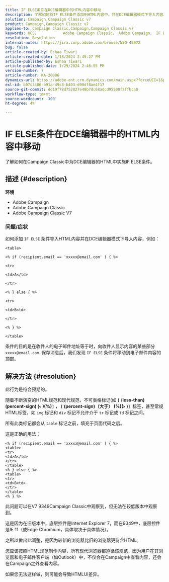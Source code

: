 ```yaml
---
title: IF ELSE条件在DCE编辑器中的HTML内容中移动
description: 了解如何将IF ELSE条件添加到HTML内容中，并在DCE编辑器模式下导入内容。
solution: Campaign,Campaign Classic v7
product: Campaign,Campaign Classic v7
applies-to: Campaign Classic,Campaign,Campaign Classic v7
keywords: KCS​， ​ ​​ ​ ​ ​ ​ ​ ​ ​ ​ ​​Adobe Campaign Classic， Adobe Campaign， IF ELSE，HTML， DCE编辑器，故障排除， V7 9349
resolution: Resolution
internal-notes: https://jira.corp.adobe.com/browse/NEO-45972
bug: false
article-created-by: Eshaa Tiwari
article-created-date: 1/18/2024 2:49:27 PM
article-published-by: Eshaa Tiwari
article-published-date: 1/29/2024 2:46:55 PM
version-number: 7
article-number: KA-20006
dynamics-url: https://adobe-ent.crm.dynamics.com/main.aspx?forceUCI=1&pagetype=entityrecord&etn=knowledgearticle&id=81d16bc2-10b6-ee11-a569-6045bd006b3d
exl-id: b07c3486-b91a-49c8-b403-d90df8ae4f17
source-git-commit: dd19f78d752827e48b7dc68adcd95500f2ffbca0
workflow-type: tm+mt
source-wordcount: '309'
ht-degree: 4%

---
```


# IF ELSE条件在DCE编辑器中的HTML内容中移动


了解如何在Campaign Classic中为DCE编辑器的HTML中实施IF ELSE条件。

## 描述 {#description}


<b>环境</b>

- Adobe Campaign
- Adobe Campaign Classic
- Adobe Campaign Classic V7


### <b>问题/症状</b>

如何添加 `IF ELSE` 条件导入HTML内容并在DCE编辑器模式下导入内容，例如：


```
<table>

<% if (recipient.email == 'xxxxx@email.com' ) { %>

<tr>

<td>A</td>

</tr>

<% } else { %>

<tr>

<td>B<td>

</tr>

<% } %>

</table>
```


条件的目的是在收件人的电子邮件地址等于时，向收件人显示内容的某些部分 `xxxxx@email.com`. 保存消息后，我们发现 `IF ELSE` 条件将移动到电子邮件内容的顶部。


## 解决方法 {#resolution}


此行为是符合预期的。

随着不断演变的HTML规范和现代规范，不可表格标记(如 <b>`[` </b>(<b>less-than)(percent-sign) (`<` )(%)`]` ， `[` (percent-sign)（大于） (%)(`>` )`]`  </b>标签，甚至常规HTML标签，如 `img` 标记和 `div` 标记不允许介于 `tr` 标记或 `td` 标记之间。

所有此类标记都会从 `table` 标记之前，填充于页面代码之后。

这是正确的用法：


```
<% if (recipient.email == 'xxxxx@email.com' ) { %>
<table>
<tr>
<td>A</td>
</tr>
</table>
<% } else { %>
<table>
<tr>
<td>B<td>
</tr>
</table>
<% } %>
```


此问题可以在V7 9349Campaign Classic中观察到，但无法在较低版本中观察到。

这是因为在旧版本中，底层控件是Internet Explorer 7，而在9349中，底层控件是IE 11（或Edge Chromium，具体取决于具体情况）。

之所以做出此调整，是因为较新的浏览器比旧的浏览器更符合HTML。

您应该按照HTML规范制作内容，所有现代浏览器都遵循该规范，因为用户在其浏览器和电子邮件客户端（如Outlook）中，不仅会在Campaign中查看内容，还会在Campaign之外查看内容。

如果您无法这样做，则可能会导致HTMLUI差异。
